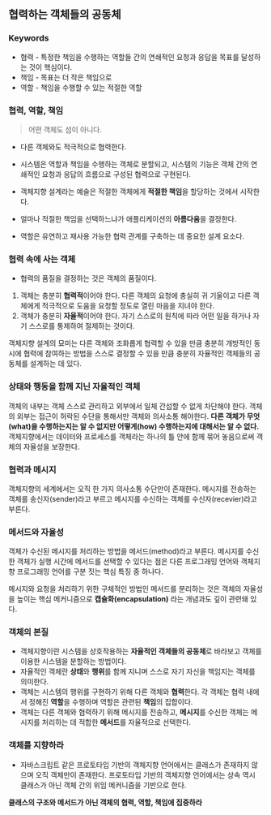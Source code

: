 ## 협력하는 객체들의 공동체

### Keywords
* 협력 - 특정한 책임을 수행하는 역할들 간의 연쇄적인 요청과 응답을 목표를 달성하는 것이 핵심이다.
* 책임 - 목표는 더 작은 책임으로
* 역할 - 책임을 수행할 수 있는 적절한 역할

### 협력, 역할, 책임 
> 어떤 객체도 섬이 아니다.
* 다른 객체와도 적극적으로 협력한다.
* 시스템은 역할과 책임을 수행하는 객체로 분할되고, 시스템의 기능은 객체 간의 연쇄적인 요청과 응답의 흐름으로 구성된 협력으로 구현된다.

* 객체지향 설계라는 예술은 적절한 객체에게 **적절한 책임**을 할당하는 것에서 시작한다.
* 얼마나 적절한 책임을 선택하느냐가 애플리케이션의 **아름다움**을 결정한다. 
* 역할은 유연하고 재사용 가능한 협력 관계를 구축하는 데 중요한 설계 요소다.

### 협력 속에 사는 객체
* 협력의 품질을 결정하는 것은 객체의 품질이다.
1. 객체는 충분히 **협력적**이어야 한다. 다른 객체의 요청에 충실히 귀 기울이고 다른 객체에게 적극적으로 도움을 요청할 정도로 열린 마음을 지녀야 한다.
2. 객체가 충분히 **자율적**이어야 한다. 자기 스스로의 원칙에 따라 어떤 일을 하거나 자기 스스로를 통제하여 절제하는 것이다.

객체지향 설계의 묘미는 다른 객체와 조화롭게 협력할 수 있을 만큼 충분히 개방적인 동시에 협력에 참여하는 방법을 스스로 결정할 수 있을 만큼 충분히 자율적인 객체들의 공동체를 설계하는 데 있다.

### 상태와 행동을 함께 지닌 자율적인 객체
객체의 내부는 객체 스스로 관리하고 외부에서 일체 간섭할 수 없게 차단해야 한다.
객체의 외부는 접근이 허락된 수단을 통해서만 객체와 의사소통 해야한다.
**다른 객체가 무엇(what)을 수행하는지는 알 수 없지만 어떻게(how) 수행하는지에 대해서는 알 수 없다.**
객체지향에서는 데이터와 프로세스를 객체라는 하나의 틀 안에 함께 묶어 놓음으로써 객체의 자율성을 보장한다.

### 협력과 메시지
객체지향의 세계에서는 오직 한 가지 의사소통 수단만이 존재한다.
메시지를 전송하는 객체를 송신자(sender)라고 부르고 메시지를 수신하는 객체를 수신자(recevier)라고 부른다.

### 메서드와 자율성
객체가 수신된 메시지를 처리하는 방법을 메서드(method)라고 부른다.
메시지를 수신한 객체가 실행 시간에 메서드를 선택할 수 있다는 점은 다른 프로그래밍 언어와 객체지향 프로그래밍 언어를 구분 짓는 핵심 특징 중 하나다.

메시지와 요청을 처리하기 위한 구체적인 방법인 메서드를 분리하는 것은 객체의 자율성을 높이는 핵심 메커니즘으로 **캡슐화(encapsulation)** 라는 개념과도 깊이 관련돼 있다.

### 객체의 본질
* 객체지향이란 시스템을 상호작용하는 **자율적인 객체들의 공동체**로 바라보고 객체를 이용한 시스템을 분할하는 방법이다.
* 자율적인 객체란 **상태**와 **행위**를 함께 지니며 스스로 자기 자신을 책임지는 객체를 의미한다.
* 객체는 시스템의 행위를 구현하기 위해 다른 객체와 **협력**한다. 각 객체는 협력 내에서 정해진 **역할**을 수행하며 역할은 관련된 **책임**의 집합이다.
* 객체는 다른 객체와 협력하기 위해 메시지를 전송하고, **메시지**를 수신한 객체는 메시지를 처리하는 데 적합한 **메서드**를 자율적으로 선택한다.

### 객체를 지향하라
* 자바스크립트 같은 프로토타입 기반의 객체지향 언어에서는 클래스가 존재하지 않으며 오직 객체만이 존재한다. 프로토타입 기반의 객체지향 언어에서는 상속 역시 클래스가 아닌 객체 간의 위임 메커니즘을 기반으로 한다.

**클래스의 구조와 메서드가 아닌 객체의 협력, 역할, 책임에 집중하라**

